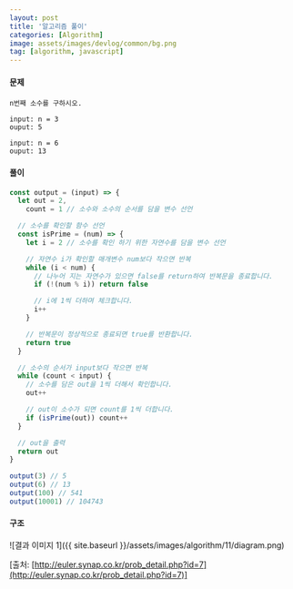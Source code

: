 ```yaml
---
layout: post
title: '알고리즘 풀이'
categories: [Algorithm]
image: assets/images/devlog/common/bg.png
tag: [algorithm, javascript]
---
```


#### 문제

```
n번째 소수를 구하시오.

input: n = 3
ouput: 5

input: n = 6
ouput: 13
```

#### 풀이

```javascript
const output = (input) => {
  let out = 2,
    count = 1 // 소수와 소수의 순서를 담을 변수 선언

  // 소수를 확인할 함수 선언
  const isPrime = (num) => {
    let i = 2 // 소수를 확인 하기 위한 자연수를 담을 변수 선언

    // 자연수 i가 확인할 매개변수 num보다 작으면 반복
    while (i < num) {
      // 나누어 지는 자연수가 있으면 false를 return하여 반복문을 종료합니다.
      if (!(num % i)) return false

      // i에 1씩 더하며 체크합니다.
      i++
    }

    // 반복문이 정상적으로 종료되면 true를 반환합니다.
    return true
  }

  // 소수의 순서가 input보다 작으면 반복
  while (count < input) {
    // 소수를 담은 out을 1씩 더해서 확인합니다.
    out++

    // out이 소수가 되면 count를 1씩 더합니다.
    if (isPrime(out)) count++
  }

  // out을 출력
  return out
}

output(3) // 5
output(6) // 13
output(100) // 541
output(10001) // 104743
```

#### 구조

![결과 이미지 1]({{ site.baseurl }}/assets/images/algorithm/11/diagram.png)

[출처: [http://euler.synap.co.kr/prob_detail.php?id=7](http://euler.synap.co.kr/prob_detail.php?id=7)]
